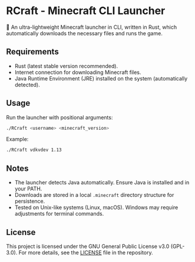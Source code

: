 # RCraft - Minecraft CLI Launcher

🦀 An ultra-lightweight Minecraft launcher in CLI, written in Rust, which automatically downloads the necessary files and runs the game.

## Requirements

- Rust (latest stable version recommended).
- Internet connection for downloading Minecraft files.
- Java Runtime Environment (JRE) installed on the system (automatically detected).

## Usage

Run the launcher with positional arguments:
```bash
./RCraft <username> <minecraft_version>
```

Example:
```bash
./RCraft vdkvdev 1.13
```

## Notes

- The launcher detects Java automatically. Ensure Java is installed and in your PATH.
- Downloads are stored in a local `.minecraft` directory structure for persistence.
- Tested on Unix-like systems (Linux, macOS). Windows may require adjustments for terminal commands.

## License

This project is licensed under the GNU General Public License v3.0 (GPL-3.0).
For more details, see the [LICENSE](LICENSE) file in the repository.
